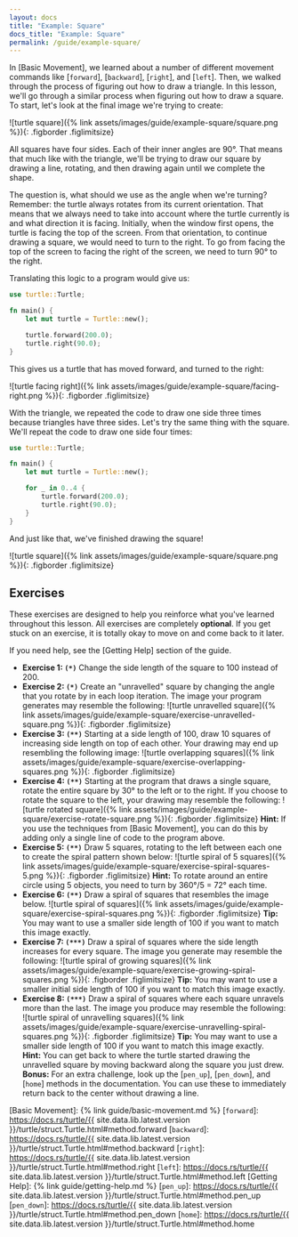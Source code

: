 ```yaml
---
layout: docs
title: "Example: Square"
docs_title: "Example: Square"
permalink: /guide/example-square/
---
```


In [Basic Movement], we learned about a number of different movement commands
like [`forward`], [`backward`], [`right`], and [`left`]. Then, we walked through
the process of figuring out how to draw a triangle. In this lesson, we'll go
through a similar process when figuring out how to draw a square. To start,
let's look at the final image we're trying to create:

![turtle square]({% link assets/images/guide/example-square/square.png %}){: .figborder .figlimitsize}

All squares have four sides. Each of their inner angles are 90&deg;. That
means that much like with the triangle, we'll be trying to draw our square by
drawing a line, rotating, and then drawing again until we complete the shape.

The question is, what should we use as the angle when we're turning? Remember:
the turtle always rotates from its current orientation. That means that we
always need to take into account where the turtle currently is and what
direction it is facing. Initially, when the window first opens, the turtle is
facing the top of the screen. From that orientation, to continue drawing a
square, we would need to turn to the right. To go from facing the top of the
screen to facing the right of the screen, we need to turn 90&deg; to the
right.

Translating this logic to a program would give us:

```rust
use turtle::Turtle;

fn main() {
    let mut turtle = Turtle::new();

    turtle.forward(200.0);
    turtle.right(90.0);
}
```

This gives us a turtle that has moved forward, and turned to the right:

![turtle facing right]({% link assets/images/guide/example-square/facing-right.png %}){: .figborder .figlimitsize}

With the triangle, we repeated the code to draw one side three times because
triangles have three sides. Let's try the same thing with the square. We'll
repeat the code to draw one side four times:

```rust
use turtle::Turtle;

fn main() {
    let mut turtle = Turtle::new();

    for _ in 0..4 {
        turtle.forward(200.0);
        turtle.right(90.0);
    }
}
```

And just like that, we've finished drawing the square!

![turtle square]({% link assets/images/guide/example-square/square.png %}){: .figborder .figlimitsize}

## Exercises

These exercises are designed to help you reinforce what you've learned
throughout this lesson. All exercises are completely **optional**. If you get
stuck on an exercise, it is totally okay to move on and come back to it later.

If you need help, see the [Getting Help] section of the guide.

* **Exercise 1: `(*)`** Change the side length of the square to 100 instead of 200.
* **Exercise 2: `(*)`** Create an "unravelled" square by changing the angle that
  you rotate by in each loop iteration. The image your program generates may
  resemble the following:
  ![turtle unravelled square]({% link assets/images/guide/example-square/exercise-unravelled-square.png %}){: .figborder .figlimitsize}
* **Exercise 3: `(**)`** Starting at a side length of 100, draw 10 squares of
  increasing side length on top of each other. Your drawing may end up
  resembling the following image:
  ![turtle overlapping squares]({% link assets/images/guide/example-square/exercise-overlapping-squares.png %}){: .figborder .figlimitsize}
* **Exercise 4: `(**)`** Starting at the program that draws a single square,
  rotate the entire square by 30&deg; to the left or to the right. If you
  choose to rotate the square to the left, your drawing may resemble the following:
  ![turtle rotated square]({% link assets/images/guide/example-square/exercise-rotate-square.png %}){: .figborder .figlimitsize}
  **Hint:** If you use the techniques from [Basic Movement], you can do this by adding
  only a single line of code to the program above.
* **Exercise 5: `(**)`** Draw 5 squares, rotating to the left between each one
  to create the spiral pattern shown below:
  ![turtle spiral of 5 squares]({% link assets/images/guide/example-square/exercise-spiral-squares-5.png %}){: .figborder .figlimitsize}
  **Hint:** To rotate around an entire circle using 5 objects, you need to
  turn by 360&deg;/5 = 72&deg; each time.
* **Exercise 6: `(**)`** Draw a spiral of squares that resembles the image below.
  ![turtle spiral of squares]({% link assets/images/guide/example-square/exercise-spiral-squares.png %}){: .figborder .figlimitsize}
  **Tip:** You may want to use a smaller side length of 100 if you want to match
  this image exactly.
* **Exercise 7: `(***)`** Draw a spiral of squares where the side length increases
  for every square. The image you generate may resemble the following:
  ![turtle spiral of growing squares]({% link assets/images/guide/example-square/exercise-growing-spiral-squares.png %}){: .figborder .figlimitsize}
  **Tip:** You may want to use a smaller initial side length of 100 if you want
  to match this image exactly.
* **Exercise 8: `(***)`** Draw a spiral of squares where each square unravels
  more than the last. The image you produce may resemble the following:
  ![turtle spiral of unravelling squares]({% link assets/images/guide/example-square/exercise-unravelling-spiral-squares.png %}){: .figborder .figlimitsize}
  **Tip:** You may want to use a smaller side length of 100 if you want to match
  this image exactly.<br>
  **Hint:** You can get back to where the turtle started drawing the unravelled
  square by moving backward along the square you just drew.<br>
  **Bonus:** For an extra challenge, look up the [`pen_up`], [`pen_down`], and
  [`home`] methods in the documentation. You can use these to immediately return
  back to the center without drawing a line.

[Basic Movement]: {% link guide/basic-movement.md %}
[`forward`]: https://docs.rs/turtle/{{ site.data.lib.latest.version }}/turtle/struct.Turtle.html#method.forward
[`backward`]: https://docs.rs/turtle/{{ site.data.lib.latest.version }}/turtle/struct.Turtle.html#method.backward
[`right`]: https://docs.rs/turtle/{{ site.data.lib.latest.version }}/turtle/struct.Turtle.html#method.right
[`left`]: https://docs.rs/turtle/{{ site.data.lib.latest.version }}/turtle/struct.Turtle.html#method.left
[Getting Help]: {% link guide/getting-help.md %}
[`pen_up`]: https://docs.rs/turtle/{{ site.data.lib.latest.version }}/turtle/struct.Turtle.html#method.pen_up
[`pen_down`]: https://docs.rs/turtle/{{ site.data.lib.latest.version }}/turtle/struct.Turtle.html#method.pen_down
[`home`]: https://docs.rs/turtle/{{ site.data.lib.latest.version }}/turtle/struct.Turtle.html#method.home
